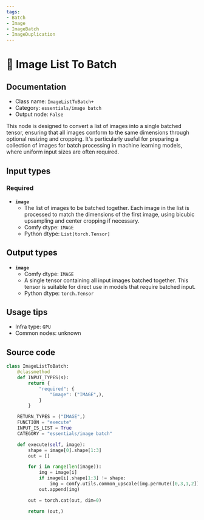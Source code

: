 ```yaml
---
tags:
- Batch
- Image
- ImageBatch
- ImageDuplication
---
```


# 🔧 Image List To Batch
## Documentation
- Class name: `ImageListToBatch+`
- Category: `essentials/image batch`
- Output node: `False`

This node is designed to convert a list of images into a single batched tensor, ensuring that all images conform to the same dimensions through optional resizing and cropping. It's particularly useful for preparing a collection of images for batch processing in machine learning models, where uniform input sizes are often required.
## Input types
### Required
- **`image`**
    - The list of images to be batched together. Each image in the list is processed to match the dimensions of the first image, using bicubic upsampling and center cropping if necessary.
    - Comfy dtype: `IMAGE`
    - Python dtype: `List[torch.Tensor]`
## Output types
- **`image`**
    - Comfy dtype: `IMAGE`
    - A single tensor containing all input images batched together. This tensor is suitable for direct use in models that require batched input.
    - Python dtype: `torch.Tensor`
## Usage tips
- Infra type: `GPU`
- Common nodes: unknown


## Source code
```python
class ImageListToBatch:
    @classmethod
    def INPUT_TYPES(s):
        return {
            "required": {
                "image": ("IMAGE",),
            }
        }

    RETURN_TYPES = ("IMAGE",)
    FUNCTION = "execute"
    INPUT_IS_LIST = True
    CATEGORY = "essentials/image batch"

    def execute(self, image):
        shape = image[0].shape[1:3]
        out = []

        for i in range(len(image)):
            img = image[i]
            if image[i].shape[1:3] != shape:
                img = comfy.utils.common_upscale(img.permute([0,3,1,2]), shape[1], shape[0], upscale_method='bicubic', crop='center').permute([0,2,3,1])
            out.append(img)

        out = torch.cat(out, dim=0)

        return (out,)

```
